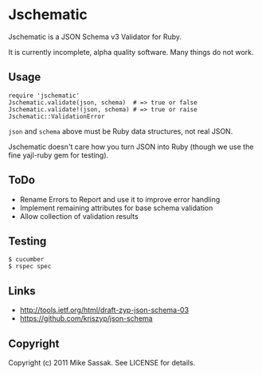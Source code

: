 # Jschematic

Jschematic is a JSON Schema v3 Validator for Ruby.

It is currently incomplete, alpha quality software. Many things do not work. 

## Usage

    require 'jschematic'
    Jschematic.validate(json, schema)  # => true or false
    Jschematic.validate!(json, schema) # => true or raise Jschematic::ValidationError

`json` and `schema` above must be Ruby data structures, not real JSON.

Jschematic doesn't care how you turn JSON into Ruby (though we use the
fine yajl-ruby gem for testing).

## ToDo

* Rename Errors to Report and use it to improve error handling
* Implement remaining attributes for base schema validation
* Allow collection of validation results

## Testing

    $ cucumber
    $ rspec spec

## Links

* http://tools.ietf.org/html/draft-zyp-json-schema-03
* https://github.com/kriszyp/json-schema

## Copyright

Copyright (c) 2011 Mike Sassak. See LICENSE for details.
